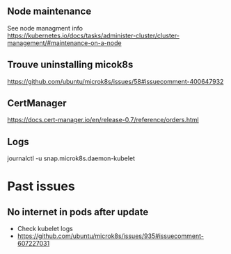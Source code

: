 ## Node maintenance
See node managment info  
https://kubernetes.io/docs/tasks/administer-cluster/cluster-management/#maintenance-on-a-node  

## Trouve uninstalling micok8s
https://github.com/ubuntu/microk8s/issues/58#issuecomment-400647932

## CertManager

https://docs.cert-manager.io/en/release-0.7/reference/orders.html

## Logs

journalctl -u snap.microk8s.daemon-kubelet

# Past issues

## No internet in pods after update

- Check kubelet logs
- https://github.com/ubuntu/microk8s/issues/935#issuecomment-607227031

